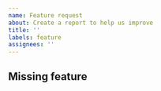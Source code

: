 ```yaml
---
name: Feature request
about: Create a report to help us improve
title: ''
labels: feature
assignees: ''
---
```


## Missing feature

<!-- Please tell us about what you'd like to see in PHAIDRA -->
